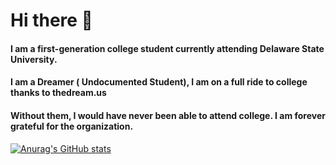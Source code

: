 # Hi there 👋

#### I am a first-generation college student currently attending Delaware State University.
#### I am a Dreamer ( Undocumented Student), I am on a full ride to college thanks to thedream.us
#### Without them, I would have never been able to attend college. I am forever grateful for the organization.

[![Anurag's GitHub stats](https://github-readme-stats.vercel.app/api?username=fidel95)](https://github.com/anuraghazra/github-readme-stats)
